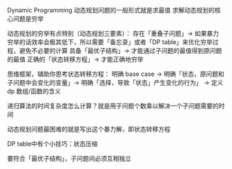 Dynamic Programming
动态规划问题的一般形式就是求最值
求解动态规划的核心问题是穷举

动态规划的穷举有点特别（动态规划三要素）：
存在「重叠子问题」-> 如果暴力穷举的话效率会极其低下，所以需要「备忘录」或者「DP table」来优化穷举过程，避免不必要的计算
具备「最优子结构」-> 才能通过子问题的最值得到原问题的最值
正确的「状态转移方程」-> 才能正确地穷举

思维框架，辅助你思考状态转移方程：
明确 base case -> 明确「状态，原问题和子问题中会变化的变量」-> 明确「选择，导致「状态」产生变化的行为」 -> 定义 dp 数组/函数的含义

递归算法的时间复杂度怎么计算？就是用子问题个数乘以解决一个子问题需要的时间

动态规划问题最困难的就是写出这个暴力解，即状态转移方程

DP table中有个小技巧：状态压缩

要符合「最优子结构」，子问题间必须互相独立